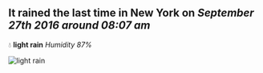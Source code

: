 ## It rained the last time in New York on *September 27th 2016 around 08:07 am*
💧  **light rain** *Humidity 87%*

![light rain](http://openweathermap.org/img/w/10d.png)
